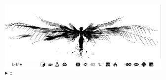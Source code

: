 <img src="./banner.png">
<details><summary> :: </summary>
<!--START_SECTION:waka-->

```
From: 09 August 2024 - To: 28 September 2025

Total Time: 1,903 hrs 30 mins

PHP                        468 hrs 26 mins //////-------------------   22.82 %
Python                     424 hrs 19 mins /////--------------------   20.67 %
Markdown                   222 hrs 12 mins ///----------------------   10.83 %
Other                      149 hrs         //-----------------------   07.26 %
```

<!--END_SECTION:waka-->
</details>
